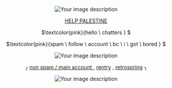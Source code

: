 <p align="center">
    <img src="https://64.media.tumblr.com/60597c40dae4d310e98d9ee494a37e22/35c84b613b922903-4e/s540x810/a71bca5f553d31632b7e1d6be82540cf536f74dc.pnj" alt="Your image description" />
</p>

<div align="center">

 [HELP PALESTINE ](https://arab.org/click-to-help/palestine/)


<p align="center">
$\textcolor{pink}{hello \ chatters } $

<p align="center">
$\textcolor{pink}{spam \ follow \ account \ bc \ i \ got \ bored   } $

<p align="center">
    <img src="https://media.discordapp.net/attachments/1216331712477397002/1237299444802650155/Untitled157_20240507073900.png?ex=667677e7&is=66752667&hm=d582c6dc0748dbfc2fced0b1da71565a805caa5c7b180c4b8fbe3351de4a5173&=&format=webp&quality=lossless&width=920&height=517" alt="Your image description" />
</p>

<div align="center">

 ╭ [non spam / main account ](https://github.com/tummyaches) , [rentry](https://rentry.co/oneheartbeat) , [retrospring](https://retrospring.net/@tummmyaches) ╮
 

</div>

<p align="center">
    <img src="https://64.media.tumblr.com/03261100da3ae23efaab04b37c0b7708/35c84b613b922903-f1/s540x810/b11cf25f958074c03aec8182e5900976522c5e9f.pnj" alt="Your image description" />
</p>
